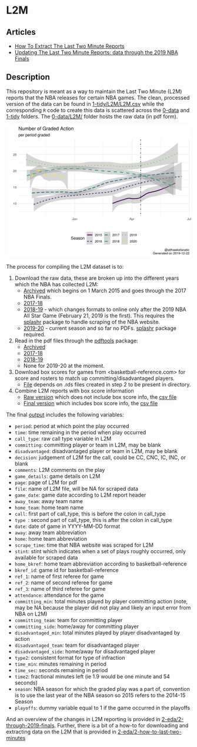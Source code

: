 # L2M

## Articles

- [How To Extract The Last Two Minute Reports](2-eda/2-how-to-last-two-minutes)
- [Updating The Last Two Minute Reports: data through the 2019 NBA Finals]((2-eda/2-through-2019-finals))


## Description

This repository is meant as a way to maintain the Last Two Minute (L2M) reports that the NBA releases for certain NBA games. The clean, processed version of the data can be found in [1-tidy/L2M/L2M.csv](1-tidy/L2M/L2M.csv) while the corresponding `R` code to create this data is scattered across the [0-data](0-data) and [1-tidy](1-tidy) folders. The [0-data/L2M/](0-data/L2M/) folder hosts the raw data (in pdf form).

![](calls.png)

The process for compiling the L2M dataset is to:

1. Download the raw data, these are broken up into the different years which the NBA has collected L2M:
    - [Archived](0-data/0-L2M-download-archive.R) which begins on 1 March 2015 and goes through the 2017 NBA Finals.
    - [2017-18](0-data/0-L2M-download-2017-18.R)
    - [2018-19](0-data/0-L2M-download-2018-19.R) - which changes formats to online only after the 2019 NBA All Star Game (February 21, 2019 is the first). This requires the [splashr](https://github.com/hrbrmstr/splashr) package to handle scraping of the NBA website.
    - [2019-20](0-data/0-L2M-download-2019-20.R) - current season and so far no PDFs. [splashr](https://github.com/hrbrmstr/splashr) package required.
2. Read in the pdf files through the [pdftools](https://github.com/ropensci/pdftools) package:
    - [Archived](0-data/0-L2M-pdftools-archive.R)
    - [2017-18](0-data/0-L2M-pdftools-2017-18.R)
    - [2018-19](0-data/0-L2M-pdftools-2018-19.R)
    - None for 2019-20 at the moment.
3. Download box scores for games from <basketball-reference.com> for score and rosters to match up committing/disadvantaged players.
    - [File](0-data/0-bkref-data.R) depends on .rds files created in step 2 to be present in directory.
4. Combine L2M reports with box score information
    - [Raw version](1-tidy/1-L2M-raw.R) which does not include box score info, the [csv file](1-tidy/L2M/L2M_raw.csv)
    - [Final version](1-tidy/1-L2M-bkref.R) which includes box score info, the [csv file](1-tidy/L2M/L2M.csv)

The final [output](1-tidy/L2M/L2M.csv) includes the following variables:

- `period`: period at which point the play occurred
- `time`: time remaining in the period when play occurred
- `call_type`: raw call type variable in L2M
- `committing`: committing player or team in L2M, may be blank
- `disadvantaged`: disadvantaged player or team in L2M, may be blank
- `decision`: judgement of L2M for the call, could be CC, CNC, IC, INC, or blank
- `comments`: L2M comments on the play
- `game_details`: game details on L2M
- `page`: page of L2M for pdf
- `file`: name of L2M file, will be NA for scraped data
- `game_date`: game date according to L2M report header
- `away_team`: away team name
- `home_team`: home team name
- `call`: first part of call_type, this is before the colon in call_type
- `type `: second part of call_type, this is after the colon in call_type
- `date`: date of game in YYYY-MM-DD format
- `away`: away team abbreviation
- `home`: home team abbreviation
- `scrape_time`: time that NBA website was scraped for L2M
- `stint`: stint which indicates when a set of plays roughly occurred, only available for scraped data
- `home_bkref`: home team abbreviation according to basketball-reference
- `bkref_id`: game id for basketball-reference
- `ref_1`: name of first referee for game
- `ref_2`: name of second referee for game
- `ref_3`: name of third referee for game
- `attendance`: attendance for the game
- `committing_min`: total minutes played by player committing action (note, may be NA because the player did not play and likely an input error from NBA on L2M)
- `committing_team`: team for committing player
- `committing_side`: home/away for committing player
- `disadvantaged_min`: total minutes played by player disadvantaged by action
- `disadvantaged_team`: team for disadvantaged player
- `disadvantaged_side`: home/away for disadvantaged player
- `type2`: consistent format for type of infraction
- `time_min`: minutes remaining in period
- `time_sec`: seconds remaining in period
- `time2`: fractional minutes left (ie 1.9 would be one minute and 54 seconds)
- `season`: NBA season for which the graded play was a part of, convention is to use the last year of the NBA season so 2015 refers to the 2014-15 Season
- `playoffs`: dummy variable equal to 1 if the game occurred in the playoffs

And an overview of the changes in L2M reporting is provided in [2-eda/2-through-2019-finals](2-eda/2-through-2019-finals). Further, there is a bit of a how-to for downloading and extracting data on the L2M that is provided in [2-eda/2-how-to-last-two-minutes](2-eda/2-how-to-last-two-minutes)